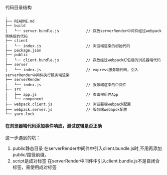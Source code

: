 
代码目录结构
```
.
├── README.md
├── build
│   └── server.bundle.js            // 存放serverRender中间件经过webpack转换后的代码
├── client
│   └── index.js                    // 浏览端渲染的初始代码
├── package.json
├── public
│   └── client.bundle.js            // 存放经过webpack打包后的浏览器端代码
├── server
│   └── index.js                    // express服务端代码，引入serverRender中间件执行服务端渲染
├── serverRender
│   └── index.js                    // 服务端渲染的中间件
├── src
│   ├── app.js                      // 页面根组件App
│   └── component
├── webpack.client.js               // 浏览器端webpack配置
├── webpack.server.js               // 服务端webapck配置
└── yarn.lock
```

#### 在浏览器端代码添加事件响应，测试逻辑是否正确
这一步遇到的坑：
1. public静态目录
    在serverRender中间件中引入client.bundle.js时,不用再添加public/路径前缀。
2. script是成对标签
   在serverRender中间件中引入client.bundle.js不是自闭合标签，需使用成对标签<script></script>

